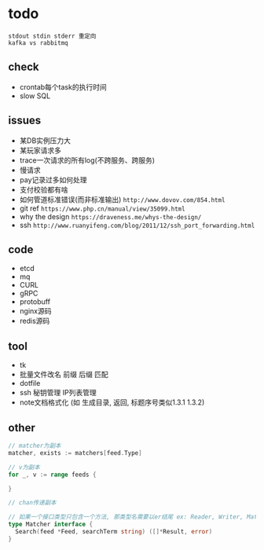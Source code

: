 # todo

    stdout stdin stderr 重定向
    kafka vs rabbitmq

## check

- crontab每个task的执行时间
- slow SQL

## issues

- 某DB实例压力大
- 某玩家请求多
- trace一次请求的所有log(不跨服务、跨服务)
- 慢请求
- pay记录过多如何处理
- 支付校验都有啥
- 如何管道标准错误(而非标准输出) `http://www.dovov.com/854.html`
- git ref `https://www.php.cn/manual/view/35099.html`
- why the design `https://draveness.me/whys-the-design/`
- ssh `http://www.ruanyifeng.com/blog/2011/12/ssh_port_forwarding.html`

## code

- etcd  
- mq  
- CURL  
- gRPC  
- protobuff  
- nginx源码  
- redis源码  

## tool

- tk  
- 批量文件改名 前缀 后缀 匹配  
- dotfile  
- ssh 秘钥管理 IP列表管理  
- note文档格式化 (如 生成目录, 返回, 标题序号类似1.3.1 1.3.2)

## other

```go
// matcher为副本
matcher, exists := matchers[feed.Type]

// v为副本
for _, v := range feeds {

}

// chan传递副本

// 如果一个接口类型只包含一个方法, 那类型名需要以er结尾 ex: Reader, Writer, Matcher...
type Matcher interface {
  Search(feed *Feed, searchTerm string) ([]*Result, error)
}

```